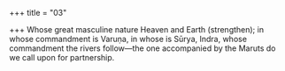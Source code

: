 +++
title = "03"

+++
Whose great masculine nature Heaven and Earth (strengthen); in whose  commandment is Varuṇa, in whose is Sūrya,
Indra, whose commandment the rivers follow—the one accompanied by  the Maruts do we call upon for partnership.